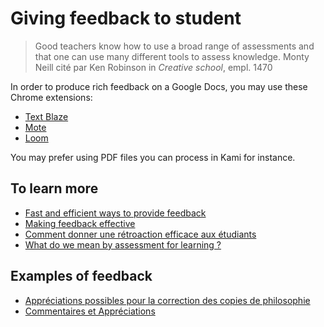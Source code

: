 # Giving feedback to student

> Good teachers know how to use a broad range of assessments and that one can use many different tools to assess knowledge.
> Monty Neill cité par Ken Robinson in *Creative school*, empl. 1470

In order to produce rich feedback on a Google Docs, you may use these Chrome extensions:

- [Text Blaze](https://t.co/3TQGp6eQQE?amp=1)
- [Mote](https://www.justmote.me/)
- [Loom](https://chrome.google.com/webstore/detail/loom-for-chrome/liecbddmkiiihnedobmlmillhodjkdmb)

You may prefer using PDF files you can process in Kami for instance.

## To learn more

- [Fast and efficient ways to provide feedback](https://www.edutopia.org/article/fast-and-efficient-ways-provide-feedback)
- [Making feedback effective](https://bold.expert/making-feedback-effective/)
- [Comment donner une rétroaction efficace aux étudiants](https://www.profweb.ca/publications/articles/comment-donner-une-retroaction-efficace-aux-etudiants)
- [What do we mean by assessment for learning ?](https://www.youtube.com/watch?v=q-myBw36_DA)

## Examples of feedback

- [Appréciations possibles pour la correction des copies de philosophie](https://github.com/eyssette/ressources-generales-enseignement-philosophie/blob/master/liste-appreciations-courantes.md)
- [Commentaires et Appréciations](https://www.ralentirtravaux.com/w/index.php?title=Commentaires_et_Appr%C3%A9ciations)
